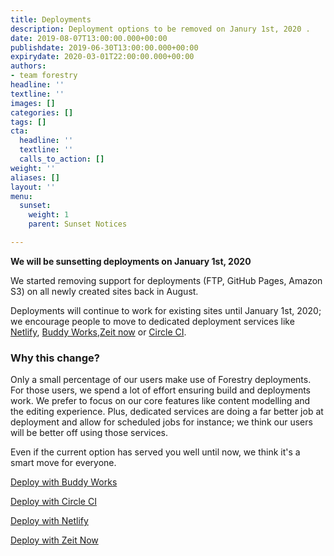```yaml
---
title: Deployments
description: Deployment options to be removed on Janury 1st, 2020 .
date: 2019-08-07T13:00:00.000+00:00
publishdate: 2019-06-30T13:00:00.000+00:00
expirydate: 2020-03-01T22:00:00.000+00:00
authors:
- team forestry
headline: ''
textline: ''
images: []
categories: []
tags: []
cta:
  headline: ''
  textline: ''
  calls_to_action: []
weight: ''
aliases: []
layout: ''
menu:
  sunset:
    weight: 1
    parent: Sunset Notices

---
```


**We will be sunsetting deployments on January 1st, 2020**

We started removing support for deployments (FTP, GitHub Pages, Amazon S3) on all newly created sites back in August.

Deployments will continue to work for existing sites until January 1st, 2020; we encourage people to move to dedicated deployment services like [Netlify](https://netlify.com), [Buddy Works](https://buddy.works),[Zeit now](https://zeit.co) or [Circle CI](https://circleci.com).

### Why this change? 

Only a small percentage of our users make use of Forestry deployments. For those users, we spend a lot of effort ensuring build and deployments work. We prefer to focus on our core features like content modelling and the editing experience. Plus, dedicated services are doing a far better job at deployment and allow for scheduled jobs for instance; we think our users will be better off using those services.   
  
Even if the current option has served you well until now, we think it's a smart move for everyone.

[Deploy with Buddy Works](https://buddy.works/docs/deployments)

[Deploy with Circle CI](https://forestry.io/blog/automate-deploy-w-circle-ci/)

[Deploy with Netlify](https://www.netlify.com/docs/continuous-deployment/)

[Deploy with Zeit Now](https://zeit.co/docs/v2/introduction/)
